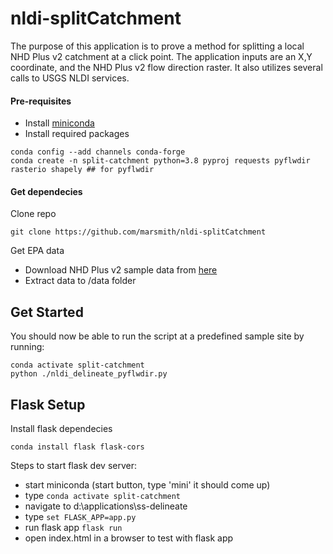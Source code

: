 # nldi-splitCatchment
The purpose of this application is to prove a method for splitting a local NHD Plus v2 catchment at a click point.  The application inputs are an X,Y coordinate, and the NHD Plus v2 flow direction raster.  It also utilizes several calls to USGS NLDI services.

####  Pre-requisites
* Install [miniconda](https://docs.conda.io/en/latest/miniconda.html) 
* Install required packages
```
conda config --add channels conda-forge
conda create -n split-catchment python=3.8 pyproj requests pyflwdir rasterio shapely ## for pyflwdir
```

#### Get dependecies
Clone repo
```
git clone https://github.com/marsmith/nldi-splitCatchment
```
Get EPA data
* Download NHD Plus v2 sample data from [here](https://s3.amazonaws.com/edap-nhdplus/NHDPlusV21/Data/NHDPlusMA/NHDPlusV21_MA_02_02b_FdrFac_01.7z)
* Extract data to /data folder

##  Get Started
You should now be able to run the script at a predefined sample site by running: 
```
conda activate split-catchment
python ./nldi_delineate_pyflwdir.py
```

##  Flask Setup
Install flask dependecies
```
conda install flask flask-cors
```

Steps to start flask dev server:

* start miniconda (start button, type 'mini' it should come up)  
* type `conda activate split-catchment`
* navigate to d:\applications\ss-delineate
* type `set FLASK_APP=app.py`
* run flask app `flask run`
* open index.html in a browser to test with flask app

